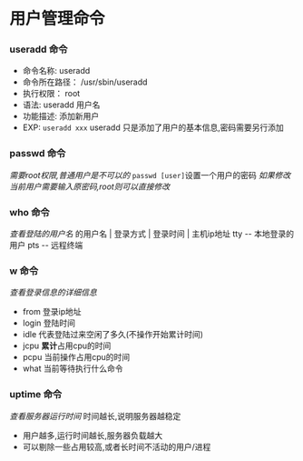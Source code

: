 # 用户管理命令


###  useradd 命令
* 命令名称: useradd
* 命令所在路径： /usr/sbin/useradd
* 执行权限： root
* 语法: useradd 用户名
* 功能描述: 添加新用户
* EXP: `useradd xxx`
useradd 只是添加了用户的基本信息,密码需要另行添加

### passwd 命令
_需要root权限,普通用户是不可以的_
`passwd [user]`设置一个用户的密码
_如果修改当前用户需要输入原密码,root则可以直接修改_

### who 命令
_查看登陆的用户名_
的用户名 | 登录方式 | 登录时间 | 主机ip地址
tty -- 本地登录的用户
pts -- 远程终端 


### w 命令 
_查看登录信息的详细信息_
* from 登录ip地址
* login 登陆时间
* idle 代表登陆过来空闲了多久(不操作开始累计时间)
* jcpu **累计**占用cpu的时间
* pcpu 当前操作占用cpu的时间
* what 当前等待执行什么命令


### uptime 命令
_查看服务器运行时间_
时间越长,说明服务器越稳定

* 用户越多,运行时间越长,服务器负载越大
* 可以剔除一些占用较高,或者长时间不活动的用户/进程
